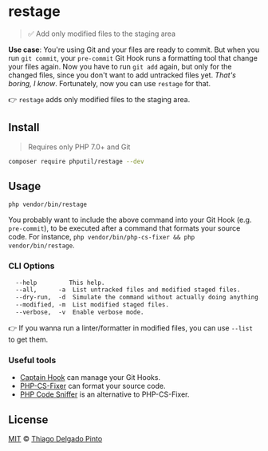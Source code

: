 # restage

> ✅ Add only modified files to the staging area

**Use case**: You're using Git and your files are ready to commit. But when you run `git commit`, your `pre-commit` Git Hook runs a formatting tool that change your files again. Now you have to run `git add` again, but only for the changed files, since you don't want to add untracked files yet. _That's boring, I know_. Fortunately, now you can use `restage` for that.

👉 `restage` adds only modified files to the staging area.

## Install

> Requires only PHP 7.0+ and Git

```bash
composer require phputil/restage --dev
```

## Usage

```bash
php vendor/bin/restage
```

You probably want to include the above command into your Git Hook (e.g. `pre-commit`), to be executed after a command that formats your source code. For instance, `php vendor/bin/php-cs-fixer && php vendor/bin/restage`.

### CLI Options

```txt
  --help         This help.
  --all,      -a  List untracked files and modified staged files.
  --dry-run,  -d  Simulate the command without actually doing anything.
  --modified, -m  List modified staged files.
  --verbose,  -v  Enable verbose mode.
```

👉 If you wanna run a linter/formatter in modified files, you can use `--list` to get them.

### Useful tools

- [Captain Hook](https://github.com/captainhookphp/captainhook) can manage your Git Hooks.
- [PHP-CS-Fixer](https://github.com/PHP-CS-Fixer/PHP-CS-Fixer) can format your source code.
- [PHP Code Sniffer](https://github.com/squizlabs/PHP_CodeSniffer) is an alternative to PHP-CS-Fixer.

## License

[MIT](LICENSE) © [Thiago Delgado Pinto](https://github.com/thiagodp)
